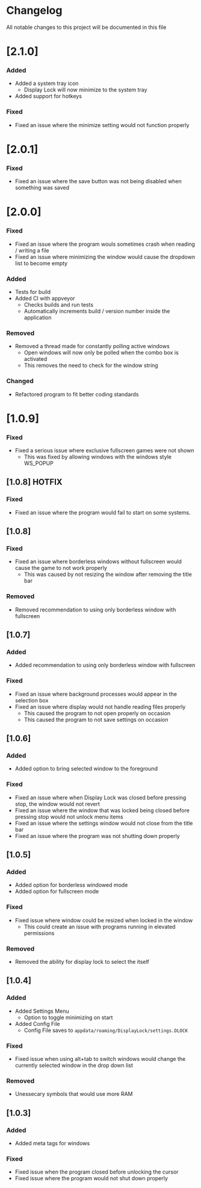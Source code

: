 # Changelog
All notable changes to this project will be documented in this file

# [2.1.0]
### Added
- Added a system tray icon
    - Display Lock will now minimize to the system tray
- Added support for hotkeys

### Fixed
- Fixed an issue where the minimize setting would not function properly

# [2.0.1]
### Fixed
- Fixed an issue where the save button was not being disabled when something was saved

# [2.0.0]
### Fixed
- Fixed an issue where the program wouls sometimes crash when reading / writing a file
- Fixed an issue where minimizing the window would cause the dropdown list to become empty

### Added
- Tests for build
- Added CI with appveyor
    - Checks builds and run tests
    - Automatically increments build / version number inside the application

### Removed
- Removed a thread made for constantly polling active windows
    - Open windows will now only be polled when the combo box is activated
    - This removes the need to check for the window string

### Changed
- Refactored program to fit better coding standards

# [1.0.9]
### Fixed
- Fixed a serious issue where exclusive fullscreen games were not shown
    - This was fixed by allowing windows with the windows style WS_POPUP

## [1.0.8] HOTFIX 
### Fixed 
- Fixed an issue where the program would fail to start on some systems.

## [1.0.8]
### Fixed
- Fixed an issue where borderless windows without fullscreen would cause the game to not work properly
    - This was caused by not resizing the window after removing the title bar

### Removed
- Removed recommendation to using only borderless window with fullscreen


## [1.0.7]
### Added
- Added recommendation to using only borderless window with fullscreen

### Fixed
- Fixed an issue where background processes would appear in the selection box
- Fixed an issue where display would not handle reading files properly
    - This caused the program to not open properly on occasion
    - This caused the program to not save settings on occasion

## [1.0.6]
### Added
- Added option to bring selected window to the foreground

### Fixed
- Fixed an issue where when Display Lock was closed before pressing stop, the window would not revert
- Fixed an issue where the window that was locked being closed before pressing stop would not unlock menu items
- Fixed an issue where the settings window would not close from the title bar
- Fixed an issue where the program was not shutting down properly

## [1.0.5]
### Added
- Added option for borderless windowed mode
- Added option for fullscreen mode

### Fixed
- Fixed issue where window could be resized when locked in the window
    - This could create an issue with programs running in elevated permissions

### Removed
- Removed the ability for display lock to select the itself

## [1.0.4]
### Added
- Added Settings Menu
	- Option to toggle minimizing on start
- Added Config File
	- Config File saves to `appdata/roaming/DisplayLock/settings.DLOCK`

### Fixed
- Fixed issue when using alt+tab to switch windows would change the currently selected window in the drop down list

### Removed
- Unessecary symbols that would use more RAM

## [1.0.3]
### Added
- Added meta tags for windows

### Fixed
- Fixed issue when the program closed before unlocking the cursor
- Fixed issue where the program would not shut down properly
